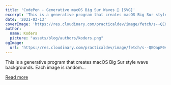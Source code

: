 ```yaml
---
title: 'CodePen - Generative macOS Big Sur Waves 🌊 [SVG]'
excerpt: 'This is a generative program that creates macOS Big Sur style wave backgrounds. Each image is random...'
date: '2021-03-13'
coverImage: 'https://res.cloudinary.com/practicaldev/image/fetch/s--QEQapF0v--/c_imagga_scale,f_auto,fl_progressive,h_420,q_auto,w_1000/https://dev-to-uploads.s3.amazonaws.com/uploads/articles/72bqv17okgvkhavaiszj.png'
author:
  name: Koders
  picture: "assets/blog/authors/koders.png"
ogImage:
  url: 'https://res.cloudinary.com/practicaldev/image/fetch/s--QEQapF0v--/c_imagga_scale,f_auto,fl_progressive,h_420,q_auto,w_1000/https://dev-to-uploads.s3.amazonaws.com/uploads/articles/72bqv17okgvkhavaiszj.png'
---
```


This is a generative program that creates macOS Big Sur style wave backgrounds. Each image is random...

[Read more](https://dev.to/georgedoescode/codepen-generative-macos-big-sur-waves-svg-413e)
